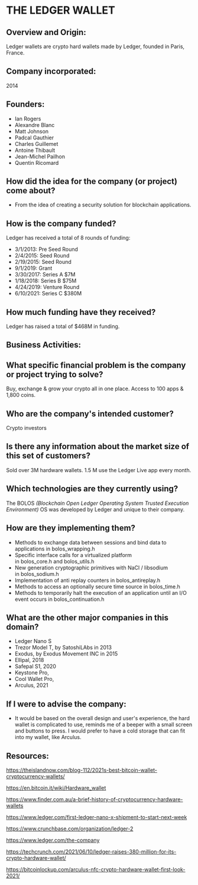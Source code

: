 # THE LEDGER WALLET
## Overview and Origin:
   Ledger wallets are crypto hard wallets made by Ledger, founded in Paris, France.
## Company incorporated:
  2014
## Founders:
- Ian Rogers
- Alexandre Blanc
- Matt Johnson
- Padcal Gauthier
- Charles Guillemet
- Antoine Thibault
- Jean-Michel Pailhon
- Quentin Ricomard
## How did the idea for the company (or project) come about?
- From the idea of creating a security solution for blockchain applications.
## How is the company funded? 
   Ledger has received a total of 8 rounds of funding:
- 3/1/2013: Pre Seed Round 
- 2/4/2015: Seed Round
- 2/19/2015: Seed Round
- 9/1/2019:  Grant
- 3/30/2017: Series A $7M
- 1/18/2018: Series B $75M
- 4/24/2019: Venture Round 
- 6/10/2021: Series C $380M 
## How much funding have they received?
   Ledger has raised a total of $468M in funding.
## Business Activities:
## What specific financial problem is the company or project trying to solve?
   Buy, exchange & grow your crypto all in one place. Access to 100 apps & 1,800 coins.
## Who are the company's intended customer?
   Crypto investors
## Is there any information about the market size of this set of customers?
   Sold over 3M hardware wallets. 1.5 M use the Ledger Live app every month.
## Which technologies are they currently using?
   The BOLOS *(Blockchain Open Ledger Operating System Trusted Execution Environment)* OS was developed by Ledger and unique to their company.
## How are they implementing them?
- Methods to exchange data between sessions and bind data to applications in bolos_wrapping.h
- Specific interface calls for a virtualized platform in bolos_core.h and bolos_utils.h
- New generation cryptographic primitives with NaCl / libsodium in bolos_sodium.h
- Implementation of anti replay counters in bolos_antireplay.h
- Methods to access an optionally secure time source in bolos_time.h
- Methods to temporarily halt the execution of an application until an I/O event occurs in bolos_continuation.h
## What are the other major companies in this domain?
- Ledger Nano S
- Trezor Model T, by SatoshiLAbs in 2013
- Exodus, by Exodus Movement INC in 2015
- Ellipal, 2018
- Safepal S1, 2020
- Keystone Pro,
- Cool Wallet Pro,
- Arculus, 2021

## If I were to advise the company:
* It would be based on the overall design and user's experience, the hard wallet is complicated to use, reminds me of a beeper with a small screen and buttons to press. I would prefer to have a cold storage that can fit into my wallet, like Arculus. 

## Resources:
https://theislandnow.com/blog-112/2021s-best-bitcoin-wallet-cryptocurrency-wallets/

https://en.bitcoin.it/wiki/Hardware_wallet

https://www.finder.com.au/a-brief-history-of-cryptocurrency-hardware-wallets

https://www.ledger.com/first-ledger-nano-x-shipment-to-start-next-week

https://www.crunchbase.com/organization/ledger-2

https://www.ledger.com/the-company

https://techcrunch.com/2021/06/10/ledger-raises-380-million-for-its-crypto-hardware-wallet/

https://bitcoinlockup.com/arculus-nfc-crypto-hardware-wallet-first-look-2021/ 
